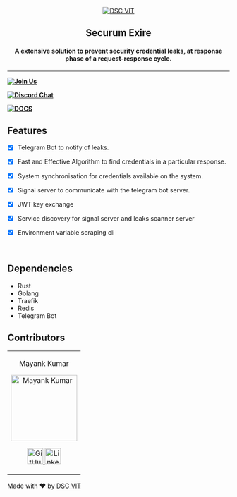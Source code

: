 
<p  align="center">

<a  href="https://dscvit.com">

<img  src="https://user-images.githubusercontent.com/30529572/92081025-fabe6f00-edb1-11ea-9169-4a8a61a5dd45.png"  alt="DSC VIT"/>

</a>

<h2  align="center"> Securum Exire </h2>

<h4  align="center"> A extensive solution to prevent security credential leaks, at response phase of a request-response cycle. <h4>

</p>

  

---

[![Join Us](https://img.shields.io/badge/Join%20Us-Developer%20Student%20Clubs-red)](https://dsc.community.dev/vellore-institute-of-technology/)

[![Discord Chat](https://img.shields.io/discord/760928671698649098.svg)](https://discord.gg/498KVdSKWR)

  

[![DOCS](https://img.shields.io/badge/Documentation-see%20docs-green?style=flat-square&logo=appveyor)](INSERT_LINK_FOR_DOCS_HERE)


  
  

## Features

- [X] Telegram Bot to notify of leaks.
- [X] Fast and Effective Algorithm to find credentials in a particular response.
- [X] System synchronisation for credentials available on the system.
- [X] Signal server to communicate with the telegram bot server.
- [X] JWT key exchange
- [X] Service discovery for signal server and leaks scanner server
- [X] Environment variable scraping cli
  

<br>

  

## Dependencies

- Rust
- Golang
- Traefik
- Redis
- Telegram Bot

  
  

## Contributors

  

<table>

<tr  align="center">

<td>

Mayank Kumar

<p  align="center">

<img  src = "https://dscvit.com/images/techteam/mayank.jpg"  width="150"  height="150"  alt="Mayank Kumar">

</p>

<p  align="center">

<a  href = "https://github.com/mayankkumar2">

<img  src = "http://www.iconninja.com/files/241/825/211/round-collaboration-social-github-code-circle-network-icon.svg"  width="36"  height = "36"  alt="GitHub"/>

</a>

<a  href="https://www.linkedin.com/in/mayankk2">

<img  src = "http://www.iconninja.com/files/863/607/751/network-linkedin-social-connection-circular-circle-media-icon.svg"  width="36"  height="36"  alt="LinkedIn"/>

</a>

</p>

</td>

</tr>

</table>

  

<p  align="center">

Made with :heart: by <a  href="https://dscvit.com">DSC VIT</a>

</p>
